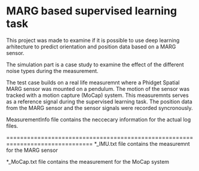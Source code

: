 MARG based supervised learning task
===================================

This project was made to examine if it is possible to use deep learning 
arhitecture to predict orientation and position data based on a MARG sensor.

The simulation part is a case study to examine the effect of the different 
noise types during the measurement.

The test case builds on a real life measuremnt where a Phidget Spatial MARG
sensor was mounted on a pendulum. The motion of the sensor was tracked with a 
motion capture (MoCap) system. This measuremnts serves as a reference signal
during the supervised learning task. The position data from the MARG sensor and 
the sensor signals were recorded syncronously.

MeasurementInfo file contains the neccecary information for the actual log files.

===============================================================================
*_IMU.txt file contains the measuremnt for the MARG sensor

*_MoCap.txt file contains the measurement for the MoCap system
